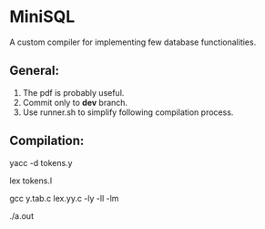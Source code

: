 # MiniSQL
A custom compiler for implementing few database functionalities.

## General:
1. The pdf is probably useful.
2. Commit only to **dev** branch.
3. Use runner.sh to simplify following compilation process.

## Compilation:
yacc -d tokens.y

lex tokens.l

gcc y.tab.c lex.yy.c -ly -ll -lm

./a.out


